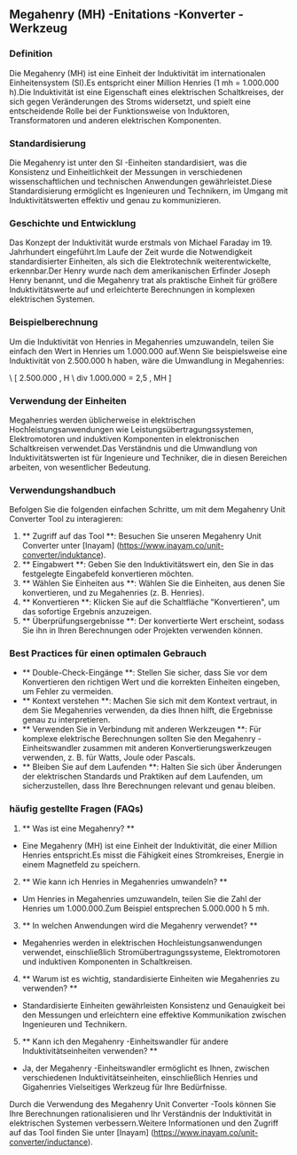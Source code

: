 ## Megahenry (MH) -Enitations -Konverter -Werkzeug

### Definition
Die Megahenry (MH) ist eine Einheit der Induktivität im internationalen Einheitensystem (SI).Es entspricht einer Million Henries (1 mh = 1.000.000 h).Die Induktivität ist eine Eigenschaft eines elektrischen Schaltkreises, der sich gegen Veränderungen des Stroms widersetzt, und spielt eine entscheidende Rolle bei der Funktionsweise von Induktoren, Transformatoren und anderen elektrischen Komponenten.

### Standardisierung
Die Megahenry ist unter den SI -Einheiten standardisiert, was die Konsistenz und Einheitlichkeit der Messungen in verschiedenen wissenschaftlichen und technischen Anwendungen gewährleistet.Diese Standardisierung ermöglicht es Ingenieuren und Technikern, im Umgang mit Induktivitätswerten effektiv und genau zu kommunizieren.

### Geschichte und Entwicklung
Das Konzept der Induktivität wurde erstmals von Michael Faraday im 19. Jahrhundert eingeführt.Im Laufe der Zeit wurde die Notwendigkeit standardisierter Einheiten, als sich die Elektrotechnik weiterentwickelte, erkennbar.Der Henry wurde nach dem amerikanischen Erfinder Joseph Henry benannt, und die Megahenry trat als praktische Einheit für größere Induktivitätswerte auf und erleichterte Berechnungen in komplexen elektrischen Systemen.

### Beispielberechnung
Um die Induktivität von Henries in Megahenries umzuwandeln, teilen Sie einfach den Wert in Henries um 1.000.000 auf.Wenn Sie beispielsweise eine Induktivität von 2.500.000 h haben, wäre die Umwandlung in Megahenries:

\ [
2.500.000 \, H \ div 1.000.000 = 2,5 \, MH
\]

### Verwendung der Einheiten
Megahenries werden üblicherweise in elektrischen Hochleistungsanwendungen wie Leistungsübertragungssystemen, Elektromotoren und induktiven Komponenten in elektronischen Schaltkreisen verwendet.Das Verständnis und die Umwandlung von Induktivitätswerten ist für Ingenieure und Techniker, die in diesen Bereichen arbeiten, von wesentlicher Bedeutung.

### Verwendungshandbuch
Befolgen Sie die folgenden einfachen Schritte, um mit dem Megahenry Unit Converter Tool zu interagieren:

1. ** Zugriff auf das Tool **: Besuchen Sie unseren Megahenry Unit Converter unter [Inayam] (https://www.inayam.co/unit-converter/induktance).
2. ** Eingabwert **: Geben Sie den Induktivitätswert ein, den Sie in das festgelegte Eingabefeld konvertieren möchten.
3. ** Wählen Sie Einheiten aus **: Wählen Sie die Einheiten, aus denen Sie konvertieren, und zu Megahenries (z. B. Henries).
4. ** Konvertieren **: Klicken Sie auf die Schaltfläche "Konvertieren", um das sofortige Ergebnis anzuzeigen.
5. ** Überprüfungsergebnisse **: Der konvertierte Wert erscheint, sodass Sie ihn in Ihren Berechnungen oder Projekten verwenden können.

### Best Practices für einen optimalen Gebrauch
- ** Double-Check-Eingänge **: Stellen Sie sicher, dass Sie vor dem Konvertieren den richtigen Wert und die korrekten Einheiten eingeben, um Fehler zu vermeiden.
- ** Kontext verstehen **: Machen Sie sich mit dem Kontext vertraut, in dem Sie Megahenries verwenden, da dies Ihnen hilft, die Ergebnisse genau zu interpretieren.
- ** Verwenden Sie in Verbindung mit anderen Werkzeugen **: Für komplexe elektrische Berechnungen sollten Sie den Megahenry -Einheitswandler zusammen mit anderen Konvertierungswerkzeugen verwenden, z. B. für Watts, Joule oder Pascals.
- ** Bleiben Sie auf dem Laufenden **: Halten Sie sich über Änderungen der elektrischen Standards und Praktiken auf dem Laufenden, um sicherzustellen, dass Ihre Berechnungen relevant und genau bleiben.

### häufig gestellte Fragen (FAQs)

1. ** Was ist eine Megahenry? **
- Eine Megahenry (MH) ist eine Einheit der Induktivität, die einer Million Henries entspricht.Es misst die Fähigkeit eines Stromkreises, Energie in einem Magnetfeld zu speichern.

2. ** Wie kann ich Henries in Megahenries umwandeln? **
- Um Henries in Megahenries umzuwandeln, teilen Sie die Zahl der Henries um 1.000.000.Zum Beispiel entsprechen 5.000.000 h 5 mh.

3. ** In welchen Anwendungen wird die Megahenry verwendet? **
- Megahenries werden in elektrischen Hochleistungsanwendungen verwendet, einschließlich Stromübertragungssysteme, Elektromotoren und induktiven Komponenten in Schaltkreisen.

4. ** Warum ist es wichtig, standardisierte Einheiten wie Megahenries zu verwenden? **
- Standardisierte Einheiten gewährleisten Konsistenz und Genauigkeit bei den Messungen und erleichtern eine effektive Kommunikation zwischen Ingenieuren und Technikern.

5. ** Kann ich den Megahenry -Einheitswandler für andere Induktivitätseinheiten verwenden? **
- Ja, der Megahenry -Einheitswandler ermöglicht es Ihnen, zwischen verschiedenen Induktivitätseinheiten, einschließlich Henries und Gigahenries Vielseitiges Werkzeug für Ihre Bedürfnisse.

Durch die Verwendung des Megahenry Unit Converter -Tools können Sie Ihre Berechnungen rationalisieren und Ihr Verständnis der Induktivität in elektrischen Systemen verbessern.Weitere Informationen und den Zugriff auf das Tool finden Sie unter [Inayam] (https://www.inayam.co/unit-converter/inductance).